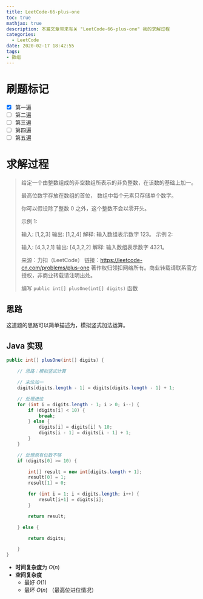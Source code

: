 ```yaml
---
title: LeetCode-66-plus-one
toc: true
mathjax: true
description: 本篇文章带来有关 "LeetCode-66-plus-one" 我的求解过程
categories:
  - LeetCode
date: 2020-02-17 18:42:55
tags:
- 数组
---
```


# 刷题标记

- [x] 第一遍
- [ ] 第二遍
- [ ] 第三遍
- [ ] 第四遍
- [ ] 第五遍

# 求解过程

>给定一个由整数组成的非空数组所表示的非负整数，在该数的基础上加一。
>
>最高位数字存放在数组的首位， 数组中每个元素只存储单个数字。
>
>你可以假设除了整数 0 之外，这个整数不会以零开头。
>
>示例 1:
>
>输入: [1,2,3]
>输出: [1,2,4]
>解释: 输入数组表示数字 123。
>示例 2:
>
>输入: [4,3,2,1]
>输出: [4,3,2,2]
>解释: 输入数组表示数字 4321。
>
>来源：力扣（LeetCode）
>链接：https://leetcode-cn.com/problems/plus-one
>著作权归领扣网络所有。商业转载请联系官方授权，非商业转载请注明出处。
>
>编写 `public int[] plusOne(int[] digits)` 函数

## 思路

这道题的思路可以简单描述为，模拟竖式加法运算。

## Java 实现

```java
public int[] plusOne(int[] digits) {

    // 思路：模拟竖式计算

    // 末位加一
    digits[digits.length - 1] = digits[digits.length - 1] + 1;

    // 处理进位
    for (int i = digits.length - 1; i > 0; i--) {
        if (digits[i] < 10) {
            break;
        } else {
            digits[i] = digits[i] % 10;
            digits[i - 1] = digits[i - 1] + 1;
        }
    }

    // 处理原有位数不够
    if (digits[0] >= 10) {

        int[] result = new int[digits.length + 1];
        result[0] = 1;
        result[1] = 0;

        for (int i = 1; i < digits.length; i++) {
            result[i+1] = digits[i];
        }

        return result;

    } else {

        return digits;

    }
}
```



* **时间复杂度**为 $O(n)$
* **空间复杂度**
  * 最好 $O(1)$ 
  * 最坏 $O(n)$ （最高位进位情况）